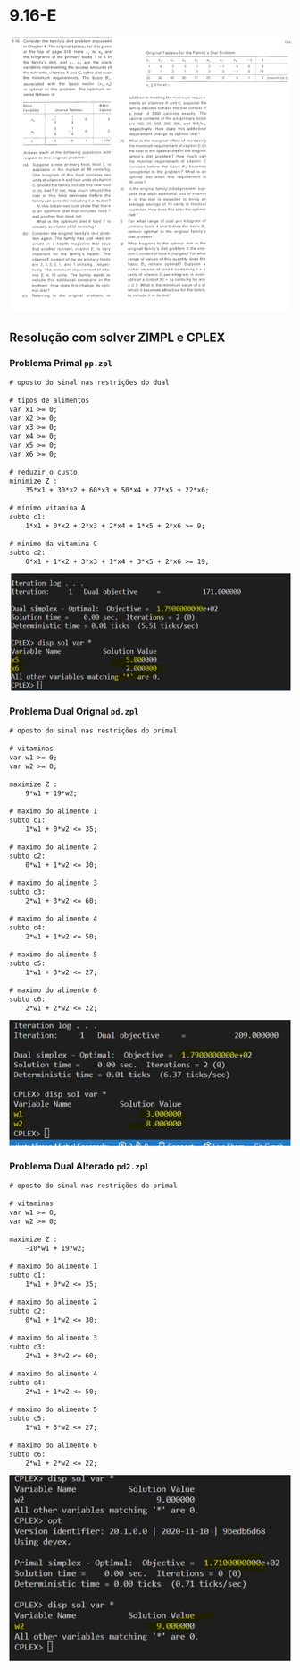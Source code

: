 # 9.16-E

![image](../../resources/9-16.PNG)

<!-- ## Resolução com planilhas

### Problema Primal

![image](resources/pp-planilha.jpg)

### Problema Dual

![image](resources/pd-planilha.jpg) -->

## Resolução com solver ZIMPL e CPLEX

### Problema Primal `pp.zpl`

    # oposto do sinal nas restrições do dual

    # tipos de alimentos
    var x1 >= 0;   
    var x2 >= 0; 
    var x3 >= 0; 
    var x4 >= 0;   
    var x5 >= 0; 
    var x6 >= 0; 

    # reduzir o custo
    minimize Z : 
        35*x1 + 30*x2 + 60*x3 + 50*x4 + 27*x5 + 22*x6;

    # mínimo vitamina A
    subto c1: 
        1*x1 + 0*x2 + 2*x3 + 2*x4 + 1*x5 + 2*x6 >= 9;
        
    # minimo da vitamina C
    subto c2:
        0*x1 + 1*x2 + 3*x3 + 1*x4 + 3*x5 + 2*x6 >= 19;

![image](resources/pp.jpg)

### Problema Dual Orignal `pd.zpl`

    # oposto do sinal nas restrições do primal

    # vitaminas 
    var w1 >= 0;   
    var w2 >= 0; 

    maximize Z : 
        9*w1 + 19*w2;

    # maximo do alimento 1
    subto c1: 
        1*w1 + 0*w2 <= 35;
        
    # maximo do alimento 2
    subto c2: 
        0*w1 + 1*w2 <= 30;

    # maximo do alimento 3
    subto c3: 
        2*w1 + 3*w2 <= 60;

    # maximo do alimento 4
    subto c4: 
        2*w1 + 1*w2 <= 50; 

    # maximo do alimento 5
    subto c5: 
        1*w1 + 3*w2 <= 27;

    # maximo do alimento 6
    subto c6: 
        2*w1 + 2*w2 <= 22;

![image](resources/pd.jpg)

### Problema Dual Alterado `pd2.zpl`

    # oposto do sinal nas restrições do primal

    # vitaminas 
    var w1 >= 0;   
    var w2 >= 0; 

    maximize Z : 
        -10*w1 + 19*w2;

    # maximo do alimento 1
    subto c1: 
        1*w1 + 0*w2 <= 35;
        
    # maximo do alimento 2
    subto c2: 
        0*w1 + 1*w2 <= 30;

    # maximo do alimento 3
    subto c3: 
        2*w1 + 3*w2 <= 60;

    # maximo do alimento 4
    subto c4: 
        2*w1 + 1*w2 <= 50; 

    # maximo do alimento 5
    subto c5: 
        1*w1 + 3*w2 <= 27;

    # maximo do alimento 6
    subto c6: 
        2*w1 + 2*w2 <= 22;

![image](resources/pd2.jpg)
